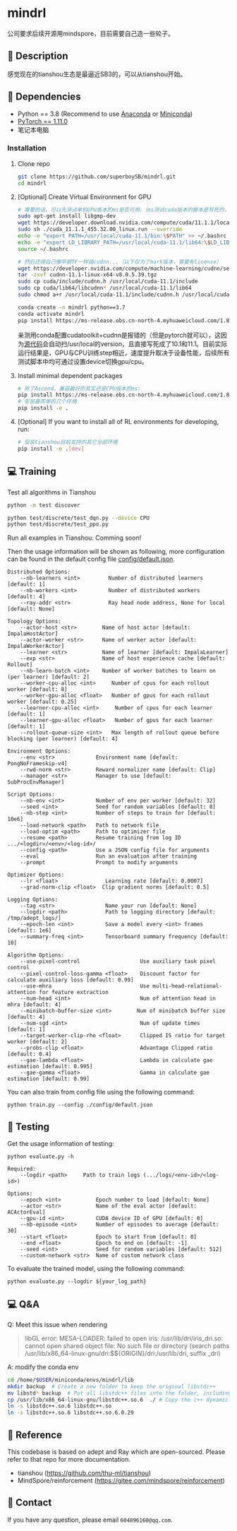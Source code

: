 # mindrl
公司要求后续开源用mindspore，目前需要自己造一些轮子。
## :page_facing_up: Description
感觉现在的tianshou生态是最逼近SB3的，可以从tianshou开始。
## :wrench: Dependencies
- Python == 3.8 (Recommend to use [Anaconda](https://www.anaconda.com/download/#linux) or [Miniconda](https://docs.conda.io/en/latest/miniconda.html))
- [PyTorch == 1.11.0](https://pytorch.org/)
- 笔记本电脑
### Installation
1. Clone repo
    ```bash
    git clone https://github.com/superboySB/mindrl.git
    cd mindrl
    ```
   
2. [Optional] Create Virtual Environment for GPU
   
   ```sh
   # 需要的话，可以先测试单机GPU版本的ms是否可用。（ms测试cuda版本的脚本是写死的，因此只能精准参考指南）
   sudo apt-get install libgmp-dev
   wget https://developer.download.nvidia.com/compute/cuda/11.1.1/local_installers/cuda_11.1.1_455.32.00_linux.run
   sudo sh ./cuda_11.1.1_455.32.00_linux.run --override
   echo -e "export PATH=/usr/local/cuda-11.1/bin:\$PATH" >> ~/.bashrc
   echo -e "export LD_LIBRARY_PATH=/usr/local/cuda-11.1/lib64:\$LD_LIBRARY_PATH" >> ~/.bashrc
   source ~/.bashrc
   
   # 然后还得自己像早期TF一样搞cudnn...（以下仅为了mark版本，需要有license）
   wget https://developer.nvidia.com/compute/machine-learning/cudnn/secure/8.0.5/11.1_20201106/cudnn-11.1-linux-x64-v8.0.5.39.tgz
   tar -zxvf cudnn-11.1-linux-x64-v8.0.5.39.tgz
   sudo cp cuda/include/cudnn.h /usr/local/cuda-11.1/include
   sudo cp cuda/lib64/libcudnn* /usr/local/cuda-11.1/lib64
   sudo chmod a+r /usr/local/cuda-11.1/include/cudnn.h /usr/local/cuda-11.1/lib64/libcudnn*
   
   conda create -n mindrl python==3.7
   conda activate mindrl
   pip install https://ms-release.obs.cn-north-4.myhuaweicloud.com/1.8.1/MindSpore/gpu/x86_64/cuda-11.1/mindspore_gpu-1.8.1-cp37-cp37m-linux_x86_64.whl --trusted-host ms-release.obs.cn-north-4.myhuaweicloud.com -i https://pypi.tuna.tsinghua.edu.cn/simple
   ```
   亲测用conda配置cudatoolkit+cudnn是报错的（但是pytorch就可以），这因为[源代码](https://gitee.com/mindspore/mindspore/blob/master/mindspore/python/mindspore/run_check/_check_version.py)会自动扫/usr/local的version，且直接写死成了10.1和11.1。目前实际运行结果是，GPU与CPU训练step相近，速度提升取决于设备性能，后续所有测试脚本中均可通过设置device切换gpu/cpu。
3. Install minimal dependent packages
    ```sh
    # 除了Ascend，兼容最好的其实还是CPU版本的ms:
    pip install https://ms-release.obs.cn-north-4.myhuaweicloud.com/1.8.1/MindSpore/cpu/x86_64/mindspore-1.8.1-cp37-cp37m-linux_x86_64.whl --trusted-host ms-release.obs.cn-north-4.myhuaweicloud.com -i https://pypi.tuna.tsinghua.edu.cn/simple
    # 安装最简单的几个环境
    pip install -e . 
    ```
4. [Optional] If you want to install all of RL environments for developing, run:
	
	```sh
	# 安装tianshou目前支持的其它全部环境
	pip install -e .[dev]
	```


## :computer: Training

Test all algorithms in Tianshou
```bash
python -m test discover

python test/discrete/test_dqn.py --device CPU
python test/discrete/test_ppo.py
```
Run all examples in Tianshou: Comming soon!



Then the usage information will be shown as following, more configuration can be found in the default config file [config/default.json](https://github.com/BIT-MCS/DRL-DisasterVC/mcs/config/default.json).

```
Distributed Options:
    --nb-learners <int>         Number of distributed learners [default: 1]
    --nb-workers <int>          Number of distributed workers [default: 4]
    --ray-addr <str>            Ray head node address, None for local [default: None]

Topology Options:
    --actor-host <str>        Name of host actor [default: ImpalaHostActor]
    --actor-worker <str>      Name of worker actor [default: ImpalaWorkerActor]
    --learner <str>           Name of learner [default: ImpalaLearner]
    --exp <str>               Name of host experience cache [default: Rollout]
    --nb-learn-batch <int>    Number of worker batches to learn on (per learner) [default: 2]
    --worker-cpu-alloc <int>     Number of cpus for each rollout worker [default: 8]
    --worker-gpu-alloc <float>   Number of gpus for each rollout worker [default: 0.25]
    --learner-cpu-alloc <int>     Number of cpus for each learner [default: 1]
    --learner-gpu-alloc <float>   Number of gpus for each learner [default: 1]
    --rollout-queue-size <int>   Max length of rollout queue before blocking (per learner) [default: 4]

Environment Options:
    --env <str>             Environment name [default: PongNoFrameskip-v4]
    --rwd-norm <str>        Reward normalizer name [default: Clip]
    --manager <str>         Manager to use [default: SubProcEnvManager]

Script Options:
    --nb-env <int>          Number of env per worker [default: 32]
    --seed <int>            Seed for random variables [default: 0]
    --nb-step <int>         Number of steps to train for [default: 10e6]
    --load-network <path>   Path to network file
    --load-optim <path>     Path to optimizer file
    --resume <path>         Resume training from log ID .../<logdir>/<env>/<log-id>/
    --config <path>         Use a JSON config file for arguments
    --eval                  Run an evaluation after training
    --prompt                Prompt to modify arguments

Optimizer Options:
    --lr <float>               Learning rate [default: 0.0007]
    --grad-norm-clip <float>  Clip gradient norms [default: 0.5]

Logging Options:
    --tag <str>                Name your run [default: None]
    --logdir <path>            Path to logging directory [default: /tmp/adept_logs/]
    --epoch-len <int>          Save a model every <int> frames [default: 1e6]
    --summary-freq <int>       Tensorboard summary frequency [default: 10]

Algorithm Options:
    --use-pixel-control                   Use auxiliary task pixel control
    --pixel-control-loss-gamma <float>    Discount factor for calculate auxiliary loss [default: 0.99]
    --use-mhra                            Use multi-head-relational-attention for feature extraction 
    --num-head <int>                      Num of attention head in mhra [default: 4]
    --minibatch-buffer-size <int>        Num of minibatch buffer size [default: 4]
    --num-sgd <int>                       Num of update times [default: 1]
    --target-worker-clip-rho <float>      Clipped IS ratio for target worker [default: 2]
    --probs-clip <float>                  Advantage Clipped ratio [default: 0.4]
    --gae-lambda <float>                  Lambda in calculate gae estimation [default: 0.995]
    --gae-gamma <float>                   Gamma in calculate gae estimation [default: 0.99]
```
You can also train from config file using the following command:
```
python train.py --config ./config/default.json
```
## :checkered_flag: Testing
Get the usage information of testing:
```
python evaluate.py -h 
```
```
Required:
    --logdir <path>     Path to train logs (.../logs/<env-id>/<log-id>)

Options:
    --epoch <int>           Epoch number to load [default: None]
    --actor <str>           Name of the eval actor [default: ACActorEval]
    --gpu-id <int>          CUDA device ID of GPU [default: 0]
    --nb-episode <int>      Number of episodes to average [default: 30]
    --start <float>         Epoch to start from [default: 0]
    --end <float>           Epoch to end on [default: -1]
    --seed <int>            Seed for random variables [default: 512]
    --custom-network <str>  Name of custom network class
```
To evaluate the trained model, using the following command:
```
python evaluate.py --logdir ${your_log_path}
```

## :computer: Q&A
Q: Meet this issue when rendering
> libGL error: MESA-LOADER: failed to open iris: /usr/lib/dri/iris_dri.so: cannot open shared object file: No such file or directory (search paths /usr/lib/x86_64-linux-gnu/dri:\$${ORIGIN}/dri:/usr/lib/dri, suffix _dri)

A: modify the conda env

```sh
cd /home/$USER/miniconda/envs/mindrl/lib
mkdir backup  # Create a new folder to keep the original libstdc++
mv libstd* backup  # Put all libstdc++ files into the folder, including soft links
cp /usr/lib/x86_64-linux-gnu/libstdc++.so.6  ./ # Copy the c++ dynamic link library of the system here
ln -s libstdc++.so.6 libstdc++.so
ln -s libstdc++.so.6 libstdc++.so.6.0.29
```



## :clap: Reference
This codebase is based on adept and Ray which are open-sourced. Please refer to that repo for more documentation.
- tianshou (https://github.com/thu-ml/tianshou)
- MindSpore/reinforcement (https://gitee.com/mindspore/reinforcement)

## :e-mail: Contact
If you have any question, please email `604896160@qq.com`.

